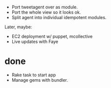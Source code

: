 - Port tweetagent over as module.
- Port the whole view so it looks ok.
- Split agent into individual idempotent modules.

Later, maybe:
- EC2 deployment w/ puppet, mcollective
- Live updates with Faye

# done
- Rake task to start app
- Manage gems with bundler.
